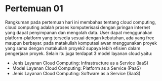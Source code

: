 # Pertemuan 01

Rangkuman pada pertemuan hari ini membahas tentang cloud computing, cloud computing adalah proses komputerisasi dengan jaringan internet yang dapat penyimpanan dan mengolah data. User dapat menggunakan platform-platform yang tersedia sesuai dengan kebutuhan, ada yang free maupun berbayar. pada matakuliah komputasi awan menggunakan proyek yang sama dengan matakuliah proyek2 supaya lebih efisien dalam pengerjaan proyek.
Selain itu juga terdapat 3 model layanan cloud yaitu:
- Jenis Layanan Cloud Computing: Infrastructure as a Service (IaaS)
- Model Layanan Cloud Computing: Platform as a Service (PaaS)
- Jenis Layanan Cloud Computing: Software as a Service (SaaS)
